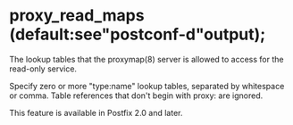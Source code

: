 # proxy_read_maps (default:see"postconf-d"output); 


The lookup tables that the proxymap(8) server is allowed to
access for the read-only service.



Specify zero or more "type:name" lookup tables, separated by
whitespace or comma.
Table references that don't begin with proxy: are ignored.



This feature is available in Postfix 2.0 and later.



